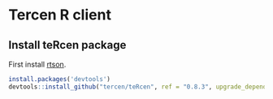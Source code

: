 # Tercen R client

## Install teRcen package

First install [rtson](https://github.com/tercen/TSON/tree/master/rtson).

```R
install.packages('devtools')
devtools::install_github("tercen/teRcen", ref = "0.8.3", upgrade_dependencies = FALSE, args="--no-multiarch")
```